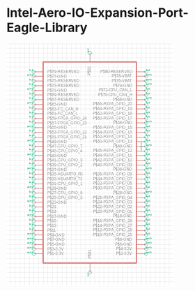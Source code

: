# Intel-Aero-IO-Expansion-Port-Eagle-Library

![Intel Aero GPIO Connector](https://github.com/r1b4z01d/Intel-Aero-IO-Expansion-Port-Eagle-Library/blob/master/images/aero.png)
